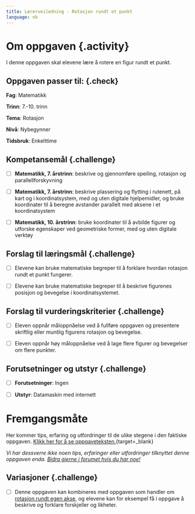 ```yaml
---
title: Lærerveiledning - Rotasjon rundt et punkt
language: nb
---
```


# Om oppgaven {.activity}
I denne oppgaven skal elevene lære å rotere en figur rundt et punkt.


## Oppgaven passer til: {.check}
 __Fag__: Matematikk

__Trinn__: 7.-10. trinn

__Tema__: Rotasjon

__Nivå__: Nybegynner

__Tidsbruk__: Enkelttime


## Kompetansemål {.challenge}

- [ ]  __Matematikk, 7. årstrinn__: beskrive og gjennomføre speiling, rotasjon og parallellforskyvning

- [ ]  __Matematikk, 7. årstrinn__: beskrive plassering og flytting i rutenett, på kart og i koordinatsystem, med og uten digitale hjelpemidler, og bruke koordinater til å beregne avstander parallelt med aksene i et koordinatsystem

- [ ]  __Matematikk, 10. årstrinn__: bruke koordinater til å avbilde figurer og utforske egenskaper ved geometriske former, med og uten digitale verktøy

## Forslag til læringsmål {.challenge}

- [ ]  Elevene kan bruke matematiske begreper til å forklare hvordan rotasjon rundt et punkt fungerer.
- [ ]  Elevene kan bruke matematiske begreper til å beskrive figurenes posisjon og bevegelse i koordinatsystemet.


## Forslag til vurderingskriterier {.challenge}

- [ ]  Eleven oppnår måloppnåelse ved å fullføre oppgaven og presentere skriftlig eller muntlig figurens rotasjon og bevegelse.
- [ ]  Eleven oppnår høy måloppnåelse ved å lage flere figurer og bevegelser om flere punkter.   


## Forutsetninger og utstyr {.challenge}
- [ ]  __Forutsetninger__: Ingen

- [ ]  __Utstyr__: Datamaskin med internett


# Fremgangsmåte
Her kommer tips, erfaring og utfordringer til de ulike stegene i den faktiske oppgaven. [Klikk her for å se oppgaveteksten.](../rotasjon%20rundt%20punkt/rotasjon%20rundt%20punkt.html){target=_blank}

_Vi har dessverre ikke noen tips, erfaringer eller utfordringer tilknyttet denne oppgaven enda. [Bidra gjerne i forumet hvis du har noe!](https://forum.kidsakoder.no/c/oppgaver)_


## Variasjoner {.challenge}
- [ ]  Denne oppgaven kan kombineres med oppgaven som handler om [rotasjon rundt egen akse](../rotasjon/rotasjon.html), og elevene kan for eksempel få i oppgave å beskrive og forklare forskjeller og likheter.

